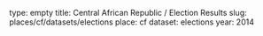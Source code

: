 type: empty
title: Central African Republic / Election Results
slug: places/cf/datasets/elections
place: cf
dataset: elections
year: 2014
